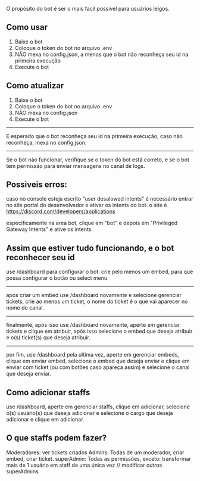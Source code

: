 O propósito do bot é ser o mais facil possivel para usuários leigos.

## Como usar

1. Baixe o bot
2. Coloque o token do bot no arquivo .env
3. NÃO mexa no config.json, a menos que o bot não reconheça seu id na primeira execução
4. Execute o bot

## Como atualizar

1. Baixe o bot
2. Coloque o token do bot no arquivo .env
3. NÃO mexa no config.json
4. Execute o bot

--- --- --- --- --- --- ---

É esperado que o bot reconheça seu id na primeira execução, caso não reconheça, mexa no config.json.

--- --- --- --- --- --- ---

Se o bot não funcionar, verifique se o token do bot está correto, e se o bot tem permissão para enviar mensagens no canal de logs.

## Possiveis erros:

caso no console esteja escrito "user desalowed intents" é necessário entrar no site portal do desenvolvedor e ativar os intents do bot.
o site é https://discord.com/developers/applications

especificamente na area bot, clique em "bot" e depois em "Privileged Gateway Intents" e ative os intents.

## Assim que estiver tudo funcionando, e o bot reconhecer seu id

use /dashboard para configurar o bot.
crie pelo menos um embed, para que possa configurar o botão ou select menu

---

após criar um embed use /dashboard novamente e selecione gerenciar tickets, crie ao menos um ticket, o nome do ticket é o que vai aparecer no nome do canal.

---

finalmente, após isso use /dashboard novamente, aperte em gerenciar tickets e clique em atribuir, após isso selecione o embed que deseja atribuir e o(s) ticket(s) que deseja atribuir.

---

por fim, use /dashboard pela ultima vez, aperte em gerenciar embeds, clique em enviar embed, selecione o embed que deseja enviar e clique em enviar com ticket (ou com botões caso apareça assim) e selecione o canal que deseja enviar.

## Como adicionar staffs

use /dashboard, aperte em gerenciar staffs, clique em adicionar, selecione o(s) usuário(s) que deseja adicionar e selecione o cargo que deseja adicionar e clique em adicionar.

## O que staffs podem fazer?

Moderadores: ver tickets criados
Admins: Todas de um moderador, criar embed, criar ticket.
superAdmin: Todas as permissões, exceto: transformar mais de 1 usuário em staff de uma única vez // modificar outros superAdmins